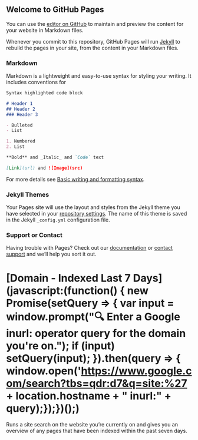 ## Welcome to GitHub Pages

You can use the [editor on GitHub](https://github.com/timeisaninfiniteloop/Bookmarklet/edit/main/README.md) to maintain and preview the content for your website in Markdown files.

Whenever you commit to this repository, GitHub Pages will run [Jekyll](https://jekyllrb.com/) to rebuild the pages in your site, from the content in your Markdown files.

### Markdown

Markdown is a lightweight and easy-to-use syntax for styling your writing. It includes conventions for

```markdown
Syntax highlighted code block

# Header 1
## Header 2
### Header 3

- Bulleted
- List

1. Numbered
2. List

**Bold** and _Italic_ and `Code` text

[Link](url) and ![Image](src)
```

For more details see [Basic writing and formatting syntax](https://docs.github.com/en/github/writing-on-github/getting-started-with-writing-and-formatting-on-github/basic-writing-and-formatting-syntax).

### Jekyll Themes

Your Pages site will use the layout and styles from the Jekyll theme you have selected in your [repository settings](https://github.com/timeisaninfiniteloop/Bookmarklet/settings/pages). The name of this theme is saved in the Jekyll `_config.yml` configuration file.

### Support or Contact

Having trouble with Pages? Check out our [documentation](https://docs.github.com/categories/github-pages-basics/) or [contact support](https://support.github.com/contact) and we’ll help you sort it out.


# [Domain - Indexed Last 7 Days](javascript:(function() { new Promise(setQuery => { var input = window.prompt("🔍 Enter a Google inurl: operator query for the domain you're on."); if (input) setQuery(input); }).then(query => { window.open('https://www.google.com/search?tbs=qdr:d7&q=site:%27 + location.hostname + " inurl:" + query);});})();)

Runs a site search on the website you’re currently on and gives you an overview of any pages that have been indexed within the past seven days.
